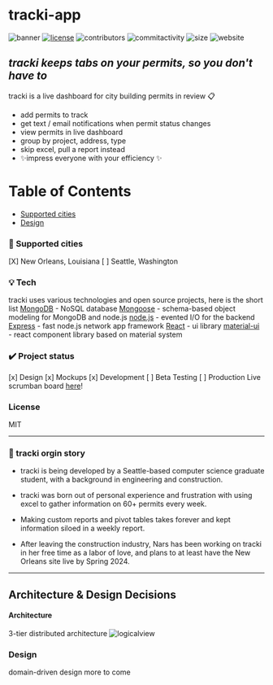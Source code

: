 # tracki-app
![banner](https://i.imgur.com/GAX2b1I.png)
[![license](https://img.shields.io/github/license/dec0dOS/amazing-github-template.svg?style=flat-square)](LICENSE) ![contributors](https://img.shields.io/github/contributors/narissatsuboi/tracki) ![commitactivity](https://img.shields.io/github/commit-activity/m/narissatsuboi/tracki)  ![size](https://img.shields.io/github/repo-size/narissatsuboi/tracki) ![website](https://img.shields.io/website?down_message=offline&up_color=green&up_message=online&url=https%3A%2F%2Ftracki.gg)

## _tracki keeps tabs on your permits, so you don't have to_
tracki is a live dashboard for city building permits in review 📋
-  add permits to track 
- get text / email notifications when permit status changes 
- view  permits in live dashboard
- group by project, address, type 
- skip excel, pull a report instead 
- ✨impress everyone with your efficiency ✨

# Table of Contents 
- [Supported cities](#Supported-cities)
- [Design](#Design)


### 📍 Supported cities 
[X] New Orleans, Louisiana
[ ] Seattle, Washington 

### 💡 Tech 
tracki uses various technologies and open source projects, 
here is the short list 
[MongoDB] - NoSQL database
[Mongoose] - schema-based object modeling for MongoDB and node.js
[node.js] - evented I/O for the backend
[Express] - fast node.js network app framework
[React] - ui library 
[material-ui] - react component library based on material system  

### ✔️ Project status
[x] Design
[x] Mockups
[x] Development
[ ] Beta Testing
[ ] Production
Live scrumban board [here](https://github.com/users/narissatsuboi/projects/3)!

### License 
MIT  

---


### 📌  tracki orgin story  
- tracki is being developed by a Seattle-based computer science graduate student, 
with a background in engineering and construction. 

- tracki was born out of personal experience and frustration with using excel to gather
information on 60+ permits every week. 

- Making custom reports and pivot tables takes forever and kept information siloed in a 
weekly report.

- After leaving the construction industry, Nars has been working on tracki in her free time 
as a labor of love, and plans to at least have the New Orleans site live by Spring 2024. 

---

## Architecture & Design Decisions  
#### Architecture 
3-tier distributed architecture
![logicalview] 

### Design 
domain-driven design 
more to come 

[//]: # (These are reference links used in the body of this note and get stripped out when the markdown processor does its job. There is no need to format nicely because it shouldn't be seen. Thanks SO - http://stackoverflow.com/questions/4823468/store-comments-in-markdown-syntax)

   [git-repo-url]: <https://github.com/narissatsuboi/tracki.git>
   [MongoDB]: <http://mongodb.com> 
   [Mongoose]: <https://mongoosejs.com/> 
   [node.js]: <http://nodejs.org>
   [express]: <http://expressjs.com>
   [react]: <https://react.dev/>
   [material-ui]: <https://mui.com/>
   [logicalview]: <https://i.imgur.com/fi72caZ.png>

